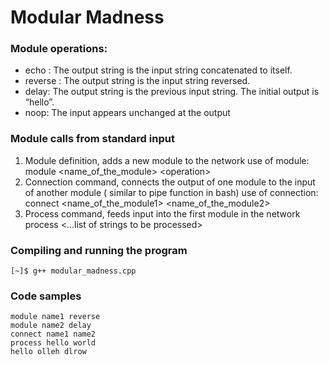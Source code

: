 # Modular Madness

### Module operations:
- echo : The output string is the input string concatenated to itself.
- reverse : The output string is the input string reversed.
- delay: The output string is the previous input string. The initial output is “hello”.
- noop: The input appears unchanged at the output

### Module calls from standard input
1. Module definition, adds a new module to the network
use of module:
	module \<name_of_the_module\> \<operation\>
2. Connection command, connects the output of one module to the input of another module ( similar to pipe function in bash)
use of connection:
	connect \<name_of_the_module1\> \<name_of_the_module2\>
3. Process command, feeds input into the first module in the network process <...list of strings to be processed>

### Compiling and running the program
```
[~]$ g++ modular_madness.cpp
```

### Code samples

```
module name1 reverse
module name2 delay
connect name1 name2
process hello world
hello olleh dlrow
```
